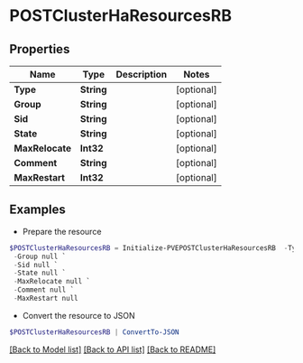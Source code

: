 # POSTClusterHaResourcesRB
## Properties

Name | Type | Description | Notes
------------ | ------------- | ------------- | -------------
**Type** | **String** |  | [optional] 
**Group** | **String** |  | [optional] 
**Sid** | **String** |  | [optional] 
**State** | **String** |  | [optional] 
**MaxRelocate** | **Int32** |  | [optional] 
**Comment** | **String** |  | [optional] 
**MaxRestart** | **Int32** |  | [optional] 

## Examples

- Prepare the resource
```powershell
$POSTClusterHaResourcesRB = Initialize-PVEPOSTClusterHaResourcesRB  -Type null `
 -Group null `
 -Sid null `
 -State null `
 -MaxRelocate null `
 -Comment null `
 -MaxRestart null
```

- Convert the resource to JSON
```powershell
$POSTClusterHaResourcesRB | ConvertTo-JSON
```

[[Back to Model list]](../README.md#documentation-for-models) [[Back to API list]](../README.md#documentation-for-api-endpoints) [[Back to README]](../README.md)

